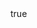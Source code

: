 ---
info:
  name: F-4S PHANTOM II
  image: /img/aircraft/multirole/usa/7_f-4s_phantom_ii.png
  class: Многоцелевой
  country: США
  cost: 120
  year: 1979

body:
  hp: 10
  armor_front: 0
  armor_side: 0
  armor_rear: 0
  armor_top: 0
  ecm: 30
  stealth: Плохо
  air_detection: Хорошо
  speed: 900
  turn_radius: 400
  fuel: 5500
  tot: 165

napalm_bomb:
  name: Mk 77
  attr_nplm: true
  ammo: 8
  range_ground: 3500
  accuracy: 10
  suppression: 150
  rate_of_fire: 75

aam:
  name: AIM-9L
  attr_fg: true
  attr_smn: true
  ammo: 2
  range_helicopters: 2100
  range_airplanes: 3850
  accuracy: 50
  stabilizer: 50
  he_power: 4
  suppression: 160
  rate_of_fire: 30
---